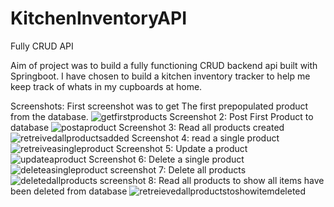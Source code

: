 # KitchenInventoryAPI
Fully CRUD API 

Aim of project was to build a fully functioning CRUD backend api built with Springboot.
I have chosen to build a kitchen inventory tracker to help me keep track of whats in my cupboards at home. 

Screenshots:
First screenshot was to get The first prepopulated product from the database.
![getfirstproducts](https://user-images.githubusercontent.com/81887091/144615647-37386ce9-d4e0-41f4-8054-ef72b052d3d5.PNG)
Screenshot 2: Post First Product to database 
![postaproduct](https://user-images.githubusercontent.com/81887091/144615988-e4a45b99-7023-49ff-bd47-a49a63f85e5a.PNG)
Screenshot 3: Read all products created 
![retreivedallproductsadded](https://user-images.githubusercontent.com/81887091/144616191-9cf80007-b7c1-49c3-85b9-195d9cc40a23.PNG)
Screenshot 4: read a single product
![retreiveasingleproduct](https://user-images.githubusercontent.com/81887091/144616250-b2ef7445-edca-4e25-b72f-0d92b69a1aef.PNG)
Screenshot 5: Update a product
![updateaproduct](https://user-images.githubusercontent.com/81887091/144616294-d075e0fa-47e1-4f1d-9666-b2cb9ee97573.PNG)
Screenshot 6: Delete a single product
![deleteasingleproduct](https://user-images.githubusercontent.com/81887091/144616384-26af86d5-c112-49f9-93a4-b382d1f58140.PNG)
screenshot 7: Delete all products
![deletedallproducts](https://user-images.githubusercontent.com/81887091/144616449-d61c0baa-3e57-4132-b1a4-f58d965f6dda.PNG)
screenshot 8: Read all products to show all items have been deleted from database
![retreievedallproductstoshowitemdeleted](https://user-images.githubusercontent.com/81887091/144616526-435c01e2-af3f-46e7-93fb-68869e611322.PNG)
